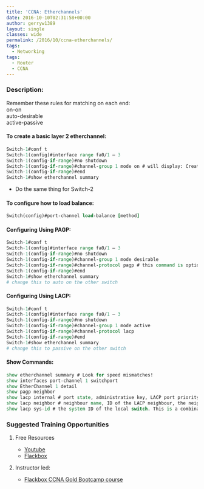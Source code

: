 ```yaml
---
title: 'CCNA: Etherchannels'
date: 2016-10-10T02:31:58+00:00
author: gerryw1389
layout: single
classes: wide
permalink: /2016/10/ccna-etherchannels/
tags:
  - Networking
tags:
  - Router
  - CCNA
---
```

<!--more-->

### Description:

Remember these rules for matching on each end:  
on-on  
auto-desirable  
active-passive

#### To create a basic layer 2 etherchannel:

   ```tcl
   Switch-1#conf t
   Switch-1(config)#interface range fa0/1 – 3
   Switch-1(config-if-range)#no shutdown
   Switch-1(config-if-range)#channel-group 1 mode on # will display: Creating a port-channel interface Port-channel 1; uses pagp
   Switch-1(config-if-range)#end
   Switch-1#show etherchannel summary
   ```

   - Do the same thing for Switch-2

#### To configure how to load balance:

   ```tcl
   Switch(config)#port-channel load-balance [method]
   ```

#### Configuring Using PAGP:

   ```tcl
   Switch-1#conf t
   Switch-1(config)#interface range fa0/1 – 3
   Switch-1(config-if-range)#no shutdown
   Switch-1(config-if-range)#channel-group 1 mode desirable
   Switch-1(config-if-range)#channel-protocol pagp # this command is optional because pagp is default, but it should still be typed.
   Switch-1(config-if-range)#end
   Switch-1#show etherchannel summary
   # change this to auto on the other switch
   ```

#### Configuring Using LACP:

   ```tcl
   Switch-1#conf t
   Switch-1(config)#interface range fa0/1 – 3
   Switch-1(config-if-range)#no shutdown
   Switch-1(config-if-range)#channel-group 1 mode active
   Switch-1(config-if-range)#channel-protocol lacp
   Switch-1(config-if-range)#end
   Switch-1#show etherchannel summary
   # change this to passive on the other switch
   ```

#### Show Commands:

   ```tcl
   show etherchannel summary # Look for speed mismatches!
   show interfaces port-channel 1 switchport
   show EtherChannel 1 detail
   show pagp neighbor
   show lacp internal # port state, administrative key, LACP port priority, and the port number
   show lacp neighbor # neighbour name, ID of the LACP neighbour, the neighbour device ID (MAC), and the neighbour port. The flags also indicate the mode the neighbour is operating in, as well as whether it is a physical learner, for example
   show lacp sys-id # the system ID of the local switch. This is a combination of the switch MAC and LACP priority
   ```

### Suggested Training Opportunities

1. Free Resources
   - [Youtube](https://www.youtube.com)
   - [Flackbox](https://www.flackbox.com/cisco-ccna-lab-guide)

2. Instructor led:
   - [Flackbox CCNA Gold Bootcamp course](https://www.flackbox.com/cisco-ccna-course)
